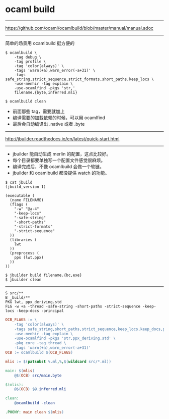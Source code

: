 # ocaml build

---

https://github.com/ocaml/ocamlbuild/blob/master/manual/manual.adoc

---

简单的场景用 ocamlbuild 挺方便的

```
$ ocamlbuild \
    -tag debug \
    -tag profile \
    -tag 'color(always)' \
    -tags 'warn(+a),warn_error(-a+31)' \
    -tags safe_string,strict_sequence,strict_formats,short_paths,keep_locs \
    -use-menhir -tag explain \
    -use-ocamlfind -pkgs 'str,'
    filename.{byte,inferred.mli}

$ ocamlbuild clean
```

- 前面那些 tag，需要就加上
- 编译需要的加载依赖的时候，可以用 ocamlfind
- 最后会自动编译出 .native 或者 .byte

---

http://jbuilder.readthedocs.io/en/latest/quick-start.html

---

- jbuilder 能自动生成 merlin 的配置，这点比较好。
- 每个目录都要单独写一个配置文件感觉很麻烦。
- 编译完成后，不像 ocamlbuild 会做一个软链。
- jbuilder 和 ocamlbuild 都没提供 watch 的功能。

```
$ cat jbuild
(jbuild_version 1)

(executable (
  (name FILENAME)
  (flags (
    "-w" "@a-4"
    "-keep-locs"
    "-safe-string"
    "-short-paths"
    "-strict-formats"
    "-strict-sequence"
  ))
  (libraries (
    lwt
  ))
  (preprocess (
    pps (lwt.ppx)
  ))
))

$ jbuilder build filename.{bc,exe}
$ jbuilder clean
```

---

```merlin
S src/**
B _build/**
PKG lwt, ppx_deriving.std
FLG -w +a -thread -safe-string -short-paths -strict-sequence -keep-locs -keep-docs -principal
```

```makefile
OCB_FLAGS := \
	-tag 'color(always)' \
	-tags safe_string,short_paths,strict_sequence,keep_locs,keep_docs,principal \
	-use-menhir -tag explain \
	-use-ocamlfind -pkgs 'str,ppx_deriving.std' \
    -pkg core -tag thread \
	-tags 'warn(+a),warn_error(-a+31)'
OCB := ocamlbuild $(OCB_FLAGS)

mlis := $(patsubst %.ml,%,$(wildcard src/*.ml))

main: $(mlis)
	@$(OCB) src/main.byte

$(mlis):
	@$(OCB) $@.inferred.mli

clean:
	@ocamlbuild -clean

.PHONY: main clean $(mlis)
```
